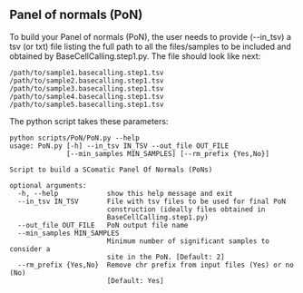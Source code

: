 ## Panel of normals (PoN)
To build your Panel of normals (PoN), the user needs to provide (--in_tsv) a tsv (or txt) file listing the full path to all the files/samples to be included and obtained by BaseCellCalling.step1.py. The file should look like next:

```
/path/to/sample1.basecalling.step1.tsv
/path/to/sample2.basecalling.step1.tsv
/path/to/sample3.basecalling.step1.tsv
/path/to/sample4.basecalling.step1.tsv
/path/to/sample5.basecalling.step1.tsv
```

The python script takes these parameters:

```
python scripts/PoN/PoN.py --help
usage: PoN.py [-h] --in_tsv IN_TSV --out_file OUT_FILE
              [--min_samples MIN_SAMPLES] [--rm_prefix {Yes,No}]

Script to build a SComatic Panel Of Normals (PoNs)

optional arguments:
  -h, --help            show this help message and exit
  --in_tsv IN_TSV       File with tsv files to be used for final PoN
                        construction (ideally files obtained in
                        BaseCellCalling.step1.py)
  --out_file OUT_FILE   PoN output file name
  --min_samples MIN_SAMPLES
                        Minimum number of significant samples to consider a
                        site in the PoN. [Default: 2]
  --rm_prefix {Yes,No}  Remove chr prefix from input files (Yes) or no (No)
                        [Default: Yes]
```
